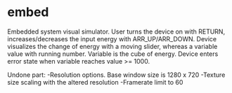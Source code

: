 # embed
Embedded system visual simulator. User turns the device on with RETURN, increases/decreases the input energy with ARR_UP/ARR_DOWN.
Device visualizes the change of energy with a moving slider, whereas a variable value with running number. Variable is the
cube of energy. Device enters error state when variable reaches value >= 1000.


Undone part:
-Resolution options. Base window size is 1280 x 720
-Texture size scaling with the altered resolution
-Framerate limit to 60
